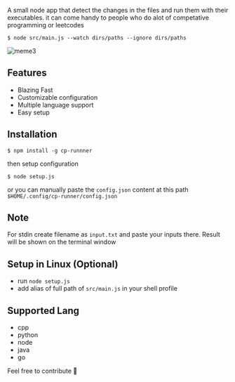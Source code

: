 A small node app that detect the changes in the files and run them with their executables.
it can come handy to people who do alot of competative programming or leetcodes

```shell
$ node src/main.js --watch dirs/paths --ignore dirs/paths
```
![meme3](https://user-images.githubusercontent.com/58474947/209993420-a149ce4b-515a-40b7-a066-4fca10ea6c4c.gif)


## Features
- Blazing Fast
- Customizable configuration
- Multiple language support
- Easy setup

## Installation

```shell
$ npm install -g cp-runnner 
```
then setup configuration
```shell
$ node setup.js 
```
or
you can manually paste the `config.json` content at this path
`$HOME/.config/cp-runner/config.json`

## Note 
For stdin create filename as `input.txt` and paste your inputs there.
Result will be shown on the terminal window

## Setup in Linux (Optional)
- run `node setup.js`
- add alias of full path of `src/main.js` in your shell profile 


## Supported Lang
- cpp
- python
- node
- java
- go


Feel free to contribute 🍻 




